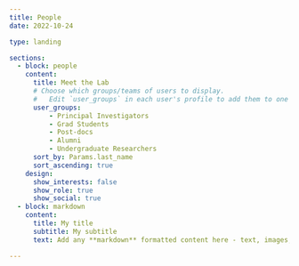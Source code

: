 ```yaml
---
title: People
date: 2022-10-24

type: landing

sections:
  - block: people
    content:
      title: Meet the Lab
      # Choose which groups/teams of users to display.
      #   Edit `user_groups` in each user's profile to add them to one or more of these groups.
      user_groups:
          - Principal Investigators
          - Grad Students
          - Post-docs
          - Alumni
          - Undergraduate Researchers
      sort_by: Params.last_name
      sort_ascending: true
    design:
      show_interests: false
      show_role: true
      show_social: true
  - block: markdown
    content:
      title: My title
      subtitle: My subtitle
      text: Add any **markdown** formatted content here - text, images, videos, galleries - and even HTML code!

---
```

